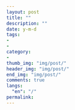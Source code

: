 ```yaml
---
layout: post
title: ""
description: ""
date: y-m-d
tags:
- 
- 
category:
- 
thumb_img: "img/post/"
header_img: "img/post/"
end_img: "img/post/"
comments: true
langs:
  "en": "/"
permalink: 
---
```


